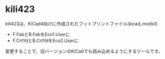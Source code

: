 # kili423

kili423は、KiCad4向けに作成されたフットプリントファイル(kicad_mod)の
* F.FabとB.FabをEco1.Userに
* F.CrtYdとB.CrtYdをEco2.Userに

変更することで、旧バージョンのKiCadでも読み込めるようにするツールです。
